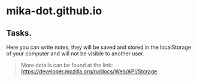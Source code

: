 # mika-dot.github.io
## Tasks.

Here you can write notes, they will be saved and stored in the localStorage of your computer and will not be visible to another user.

>More details can be found at the link: https://developer.mozilla.org/ru/docs/Web/API/Storage
